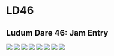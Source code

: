 # LD46

## Ludum Dare 46: Jam Entry

![](https://img.shields.io/badge/overall-TBD-lightgrey) 
![](https://img.shields.io/badge/fun-TBD-lightgrey) 
![](https://img.shields.io/badge/innovation-TBD-lightgrey) 
![](https://img.shields.io/badge/theme-TBD-lightgrey) 
![](https://img.shields.io/badge/graphics-TBD-lightgrey) 
![](https://img.shields.io/badge/audio-TBD-lightgrey) 
![](https://img.shields.io/badge/humor-TBD-lightgrey)
![](https://img.shields.io/badge/mood-TBD-lightgrey)
